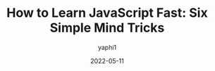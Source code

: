 ---
author: yaphi1
date: 2022-05-11
draft: true
permalink: false
publisher: sitepointdotcom
tags:
  - javascript
  - tricks
  - learning
target_url: https://www.sitepoint.com/how-to-learn-javascript-fast/
title: "How to Learn JavaScript Fast: Six Simple Mind Tricks"
---